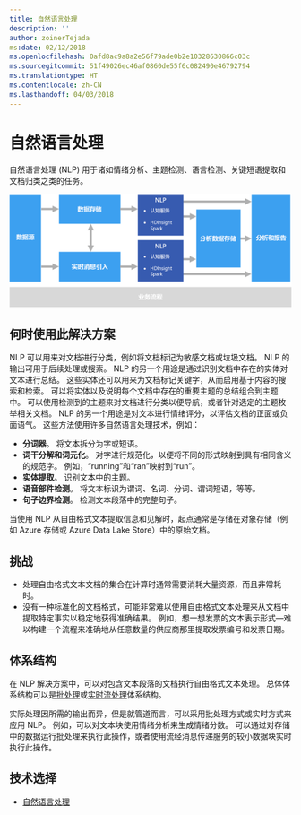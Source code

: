 ```yaml
---
title: 自然语言处理
description: ''
author: zoinerTejada
ms:date: 02/12/2018
ms.openlocfilehash: 0afd8ac9a8a2e56f79ade0b2e10328630866c03c
ms.sourcegitcommit: 51f49026ec46af0860de55f6c082490e46792794
ms.translationtype: HT
ms.contentlocale: zh-CN
ms.lasthandoff: 04/03/2018
---
```

# <a name="natural-language-processing"></a>自然语言处理

自然语言处理 (NLP) 用于诸如情绪分析、主题检测、语言检测、关键短语提取和文档归类之类的任务。

![](./images/nlp-pipeline.png)

## <a name="when-to-use-this-solution"></a>何时使用此解决方案

NLP 可以用来对文档进行分类，例如将文档标记为敏感文档或垃圾文档。 NLP 的输出可用于后续处理或搜索。 NLP 的另一个用途是通过识别文档中存在的实体对文本进行总结。 这些实体还可以用来为文档标记关键字，从而启用基于内容的搜索和检索。 可以将实体以及说明每个文档中存在的重要主题的总结组合到主题中。 可以使用检测到的主题来对文档进行分类以便导航，或者针对选定的主题枚举相关文档。 NLP 的另一个用途是对文本进行情绪评分，以评估文档的正面或负面语气。 这些方法使用许多自然语言处理技术，例如： 

- **分词器**。 将文本拆分为字或短语。
- **词干分解和词元化**。 对字进行规范化，以便将不同的形式映射到具有相同含义的规范字。 例如，“running”和“ran”映射到“run”。 
- **实体提取**。 识别文本中的主题。
- **语音部件检测**。 将文本标识为谓词、名词、分词、谓词短语，等等。
- **句子边界检测**。 检测文本段落中的完整句子。

当使用 NLP 从自由格式文本提取信息和见解时，起点通常是存储在对象存储（例如 Azure 存储或 Azure Data Lake Store）中的原始文档。 

## <a name="challenges"></a>挑战

- 处理自由格式文本文档的集合在计算时通常需要消耗大量资源，而且非常耗时。
- 没有一种标准化的文档格式，可能非常难以使用自由格式文本处理来从文档中提取特定事实以稳定地获得准确结果。 例如，想一想发票的文本表示形式&mdash;难以构建一个流程来准确地从任意数量的供应商那里提取发票编号和发票日期。

## <a name="architecture"></a>体系结构

在 NLP 解决方案中，可以对包含文本段落的文档执行自由格式文本处理。 总体体系结构可以是[批处理](../big-data/batch-processing.md)或[实时流处理](../big-data/real-time-processing.md)体系结构。

实际处理因所需的输出而异，但是就管道而言，可以采用批处理方式或实时方式来应用 NLP。 例如，可以对文本块使用情绪分析来生成情绪分数。 可以通过对存储中的数据运行批处理来执行此操作，或者使用流经消息传递服务的较小数据块实时执行此操作。

## <a name="technology-choices"></a>技术选择

- [自然语言处理](../technology-choices/natural-language-processing.md)